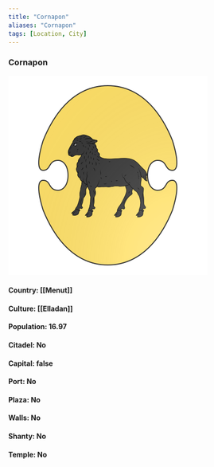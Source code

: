 ```yaml
---
title: "Cornapon"
aliases: "Cornapon"
tags: [Location, City]
---
```

### Cornapon
![](attachment/b3ac0719eef23bd5e2c9bb3a2fe4862f.svg)

#### Country: [[Menut]]

#### Culture: [[Elladan]]

#### Population: 16.97

#### Citadel: No

#### Capital: false

#### Port: No

#### Plaza: No

#### Walls: No

#### Shanty: No

#### Temple: No

